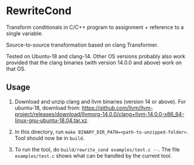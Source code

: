 # RewriteCond

Transform conditionals in C/C++ program to assignment + reference to a single variable.

Source-to-source transformation based on clang Transformer.

Tested on Ubuntu-18 and clang-14. Other OS versions probably also work provided that
the clang binaries (with version 14.0.0 and above) work on that OS.

## Usage

1. Download and unzip clang and llvm binaries (version 14 or above). For ubuntu-18, download from:
https://github.com/llvm/llvm-project/releases/download/llvmorg-14.0.0/clang+llvm-14.0.0-x86_64-linux-gnu-ubuntu-18.04.tar.xz.

2. In this directory, run `make BINARY_DIR_PATH=<path-to-unzipped-folder>`.
Tool should now be in `build`.

3. To run the tool, do `build/rewrite_cond examples/test.c --`. The file `examples/test.c` shows
what can be handled by the current tool.
